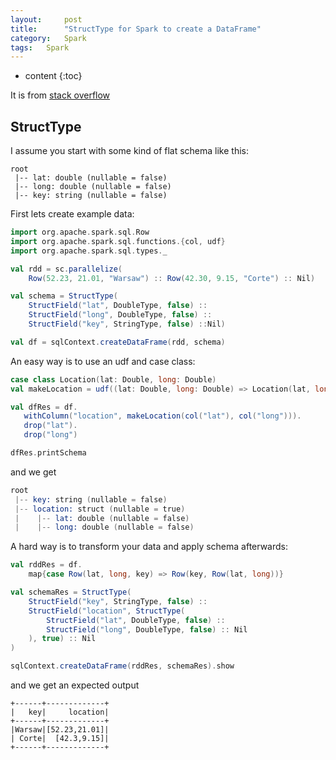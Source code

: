 ```yaml
---
layout:     post
title:      "StructType for Spark to create a DataFrame"
category:   Spark
tags:   Spark
---
```


* content
{:toc}

It is from [stack overflow](http://stackoverflow.com/questions/31615657/how-to-add-a-new-struct-column-to-a-dataframe)

## StructType

I assume you start with some kind of flat schema like this:

```
root
 |-- lat: double (nullable = false)
 |-- long: double (nullable = false)
 |-- key: string (nullable = false)
```

First lets create example data:

```scala
import org.apache.spark.sql.Row
import org.apache.spark.sql.functions.{col, udf}
import org.apache.spark.sql.types._

val rdd = sc.parallelize(
    Row(52.23, 21.01, "Warsaw") :: Row(42.30, 9.15, "Corte") :: Nil)

val schema = StructType(
    StructField("lat", DoubleType, false) ::
    StructField("long", DoubleType, false) ::
    StructField("key", StringType, false) ::Nil)

val df = sqlContext.createDataFrame(rdd, schema)
```

An easy way is to use an udf and case class:

```scala
case class Location(lat: Double, long: Double)
val makeLocation = udf((lat: Double, long: Double) => Location(lat, long))

val dfRes = df.
   withColumn("location", makeLocation(col("lat"), col("long"))).
   drop("lat").
   drop("long")

dfRes.printSchema
```

and we get

```s
root
 |-- key: string (nullable = false)
 |-- location: struct (nullable = true)
 |    |-- lat: double (nullable = false)
 |    |-- long: double (nullable = false)
 ```

A hard way is to transform your data and apply schema afterwards:

```scala
val rddRes = df.
    map{case Row(lat, long, key) => Row(key, Row(lat, long))}

val schemaRes = StructType(
    StructField("key", StringType, false) ::
    StructField("location", StructType(
        StructField("lat", DoubleType, false) ::
        StructField("long", DoubleType, false) :: Nil
    ), true) :: Nil 
)

sqlContext.createDataFrame(rddRes, schemaRes).show
```

and we get an expected output

```
+------+-------------+
|   key|     location|
+------+-------------+
|Warsaw|[52.23,21.01]|
| Corte|  [42.3,9.15]|
+------+-------------+
```
